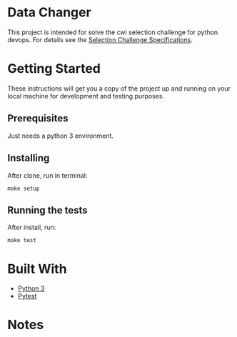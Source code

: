 # Data Changer

This project is intended for solve the cwi selection challenge for python devops.
For details see the [Selection Challenge Specifications](CHALLENGESPECS.md).

# Getting Started

These instructions will get you a copy of the project up and running on your local machine for development and testing purposes.

## Prerequisites

Just needs a python 3 environment.

## Installing

After clone, run in terminal:
```
make setup
```

## Running the tests

After install, run:
```
make test
```

# Built With

* [Python 3](https://www.python.org/)
* [Pytest](https://docs.pytest.org/en/latest/)

# Notes

